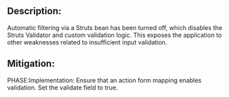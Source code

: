 ## Description:

Automatic filtering via a Struts bean has been turned off, which disables the Struts Validator and custom validation logic. This exposes the application to other weaknesses related to insufficient input validation.



## Mitigation:


PHASE:Implementation:
Ensure that an action form mapping enables validation. Set the validate field to true.

